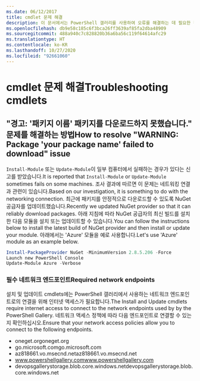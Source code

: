 ```yaml
---
ms.date: 06/12/2017
title: cmdlet 문제 해결
description: 이 문서에서는 PowerShell 갤러리를 사용하여 오류를 해결하는 데 필요한 정보 및 단계를 제공합니다.
ms.openlocfilehash: db9e58c185c6f3bca26ff3639af85fa2dba48909
ms.sourcegitcommit: 488a940c7c828820b36a6ba56c119f64614afc29
ms.translationtype: HT
ms.contentlocale: ko-KR
ms.lasthandoff: 10/27/2020
ms.locfileid: "92661060"
---
```

# <a name="troubleshooting-cmdlets"></a><span data-ttu-id="56eda-103">cmdlet 문제 해결</span><span class="sxs-lookup"><span data-stu-id="56eda-103">Troubleshooting cmdlets</span></span>

## <a name="how-to-resolve-warning-package-your-package-name-failed-to-download-issue"></a><span data-ttu-id="56eda-104">"경고: '패키지 이름' 패키지를 다운로드하지 못했습니다." 문제를 해결하는 방법</span><span class="sxs-lookup"><span data-stu-id="56eda-104">How to resolve "WARNING: Package 'your package name' failed to download" issue</span></span>

<span data-ttu-id="56eda-105">`Install-Module` 또는 `Update-Module`이 일부 컴퓨터에서 실패하는 경우가 있다는 신고를 받았습니다.</span><span class="sxs-lookup"><span data-stu-id="56eda-105">It is reported that `Install-Module` or `Update-Module` sometimes fails on some machines.</span></span> <span data-ttu-id="56eda-106">조사 결과에 따르면 이 문제는 네트워킹 연결과 관련이 있습니다.</span><span class="sxs-lookup"><span data-stu-id="56eda-106">Based on our investigation, it is something to do with the networking connection.</span></span> <span data-ttu-id="56eda-107">최근에 패키지를 안정적으로 다운로드할 수 있도록 NuGet 공급자를 업데이트했습니다.</span><span class="sxs-lookup"><span data-stu-id="56eda-107">Recently we updated NuGet provider so that it can reliably download packages.</span></span> <span data-ttu-id="56eda-108">아래 지침에 따라 NuGet 공급자의 최신 빌드를 설치한 다음 모듈을 설치 또는 업데이트할 수 있습니다.</span><span class="sxs-lookup"><span data-stu-id="56eda-108">You can follow the instructions below to install the latest build of NuGet provider and then install or update your module.</span></span> <span data-ttu-id="56eda-109">아래에서는 'Azure' 모듈을 예로 사용합니다.</span><span class="sxs-lookup"><span data-stu-id="56eda-109">Let's use 'Azure' module as an example below.</span></span>

```powershell
Install-PackageProvider NuGet -MinimumVersion 2.8.5.206 -Force
Launch new PowerShell Console
Update-Module Azure -Verbose
```

### <a name="required-network-endpoints"></a><span data-ttu-id="56eda-110">필수 네트워크 엔드포인트</span><span class="sxs-lookup"><span data-stu-id="56eda-110">Required network endpoints</span></span>

<span data-ttu-id="56eda-111">설치 및 업데이트 cmdlets에는 PowerShell 갤러리에서 사용하는 네트워크 엔드포인트로의 연결을 위해 인터넷 액세스가 필요합니다.</span><span class="sxs-lookup"><span data-stu-id="56eda-111">The Install and Update cmdlets require internet access to connect to the network endpoints used by by the PowerShell Gallery.</span></span> <span data-ttu-id="56eda-112">네트워크 액세스 정책에 따라 다음 엔드포인트로 연결할 수 있는지 확인하십시오.</span><span class="sxs-lookup"><span data-stu-id="56eda-112">Ensure that your network access policies allow you to connect to the following endpoints.</span></span>

- <span data-ttu-id="56eda-113">oneget.org</span><span class="sxs-lookup"><span data-stu-id="56eda-113">oneget.org</span></span>
- <span data-ttu-id="56eda-114">go.microsoft.com</span><span class="sxs-lookup"><span data-stu-id="56eda-114">go.microsoft.com</span></span>
- <span data-ttu-id="56eda-115">az818661.vo.msecnd.net</span><span class="sxs-lookup"><span data-stu-id="56eda-115">az818661.vo.msecnd.net</span></span>
- <span data-ttu-id="56eda-116">www.powershellgallery.com</span><span class="sxs-lookup"><span data-stu-id="56eda-116">www.powershellgallery.com</span></span>
- <span data-ttu-id="56eda-117">devopsgallerystorage.blob.core.windows.net</span><span class="sxs-lookup"><span data-stu-id="56eda-117">devopsgallerystorage.blob.core.windows.net</span></span>

